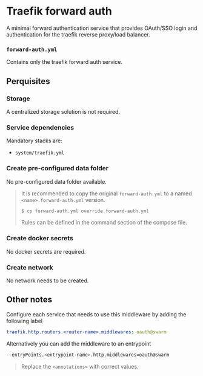 # Traefik forward auth

A minimal forward authentication service that provides OAuth/SSO login and authentication for the traefik reverse proxy/load balancer.

### `forward-auth.yml`
Contains only the traefik forward auth service.

## Perquisites
### Storage
A centralized storage solution is not required.

### Service dependencies
Mandatory stacks are:
- `system/traefik.yml`

### Create pre-configured data folder
No pre-configured data folder available.

> It is recommended to copy the original `forward-auth.yml` to a named `<name>.forward-auth.yml` version.
> ```sh
> $ cp forward-auth.yml override.forward-auth.yml
> ```
> Rules can be defined in the command section of the compose file.

### Create docker secrets
No docker secrets are required.

### Create network
No network needs to be created.

## Other notes
Configure each service that needs to use this middleware by adding the following label
```yml
traefik.http.routers.<router-name>.middlewares: oauth@swarm
```

Alternatively you can add the middleware to an entrypoint
```sh
--entryPoints.<entrypoint-name>.http.middlewares=oauth@swarm
```

> Replace the `<annotations>` with correct values.